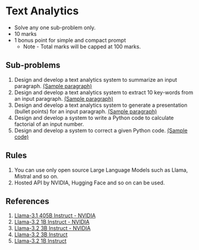 # Text Analytics
- Solve any one sub-problem only.
- 10 marks
- 1 bonus point for simple and compact prompt
  - Note - Total marks will be capped at 100 marks.

## Sub-problems 
1. Design and develop a text analytics system to summarize an input paragraph. [(Sample paragraph)](Sample.md)
2. Design and develop a text analytics system to extract 10 key-words from an input paragraph. [(Sample paragraph)](Sample.md)
3. Design and develop a text analytics system to generate a presentation (bullet points) for an input paragraph. [(Sample paragraph)](Sample.md)
4. Design and develop a system to write a Python code to calculate factorial of an input number.
5. Design and develop a system to correct a given Python code. [(Sample code)](Sample.py)

## Rules
1. You can use only open source Large Language Models such as Llama, Mistral and so on.
2. Hosted API by NVIDIA, Hugging Face and so on can be used.
   
## References
1. [Llama-3.1 405B Instruct - NVIDIA](https://build.nvidia.com/meta/llama-3_1-405b-instruct)
2. [Llama-3.2 1B Instruct - NVIDIA](https://build.nvidia.com/meta/llama-3.2-1b-instruct)
3. [Llama-3.2 3B Instruct - NVIDIA](https://build.nvidia.com/meta/llama-3.2-3b-instruct)
4. [Llama-3.2 3B Instruct](https://huggingface.co/meta-llama/Llama-3.2-3B-Instruct)
5. [Llama-3.2 1B Instruct](https://huggingface.co/unsloth/Llama-3.2-1B-Instruct)
